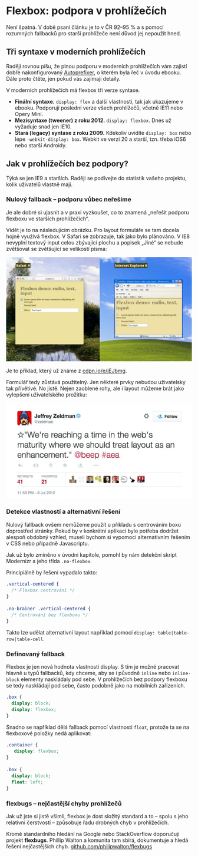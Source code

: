 # Flexbox: podpora v prohlížečích

Není špatná. V době psaní článku je to v ČR 92–95 % a s pomocí rozumných fallbacků pro starší prohlížeče není důvod jej nepoužít hned.

## Tři syntaxe v moderních prohlížečích

Raději rovnou píšu, že plnou podporu v moderních prohlížečích vám zajistí dobře nakonfigurovaný [Autoprefixer](autoprefixer.md), o kterém byla řeč v úvodu ebooku. Dále proto čtěte, jen pokud vás zajímají detaily.

V moderních prohlížečích má flexbox tři verze syntaxe.

* **Finální syntaxe.** `display: flex` a další vlastnosti, tak jak ukazujeme v ebooku. Podporují poslední verze všech prohlížečů, včetně IE11 nebo Opery Mini.
* **Mezisyntaxe (tweener) z roku 2012.** `display: flexbox`. Dnes už vyžaduje snad jen IE10.
* **Stará (legacy) syntaxe z roku 2009.** Kdekoliv uvidíte `display: box` nebo lépe `-webkit-display: box`. Webkit ve verzi 20 a starší, tzn. třeba iOS6 nebo starší Androidy.

## Jak v prohlížečích bez podpory?

Týká se jen IE9 a starších. Raději se podívejte do statistik vašeho projektu, kolik uživatelů vlastně mají.

### Nulový fallback – podporu vůbec neřešíme

Je ale dobré si ujasnit a v praxi vyzkoušet, co to znamená „neřešit podporu flexboxu ve starších prohlížečích“.

Vidět je to na následujícím obrázku. Pro layout formuláře se tam docela hojně využívá flexbox. V Safari se zobrazuje, tak jako bylo plánováno. V IE8 nevyplní textový input celou zbývající plochu a popisek „Jiné“ se nebude zvětšovat se zvětšující se velikostí písma:

![Fallback pro IE8](../dist/images/original/flexbox-ie8-fallback.jpg)

Je to příklad, který už známe z [cdpn.io/e/jEJbmg](http://cdpn.io/e/jEJbmg).

Formulář tedy zůstává použitelný. Jen některé prvky nebudou uživatelsky tak přívětivé. No jistě. Nejen zaoblené rohy, ale i layout můžeme brát jako vylepšení uživatelského prožitku:

![Layout jako enhancement](../dist/images/original/flexbox-layout-as-enhancement.jpg)

### Detekce vlastností a alternativní řešení

Nulový fallback ovšem nemůžeme použít u příkladu s centrováním boxu doprostřed stránky. Pokud by v konkrétní aplikaci bylo potřeba dodržet alespoň obdobný vzhled, museli bychom si vypomoci alternativním řešením v CSS nebo případně Javascriptu.

Jak už bylo zmíněno v úvodní kapitole, pomohl by nám detekční skript Modernizr a jeho třída `.no-flexbox`.

Principiálně by řešení vypadalo takto:

```css
.vertical-centered {
  /* Flexbox centrování */
}

.no-brainer .vertical-centered {
  /* Centrování bez flexboxu */
}
```

Takto lze udělat alternativní layout například pomocí `display: table|table-row|table-cell`.

### Definovaný fallback

Flexbox je jen nová hodnota vlastnosti display. S tím je možné pracovat hlavně u typů fallbacků, kdy chceme, aby se i původně `inline` nebo `inline-block` elementy naskládaly pod sebe. V prohlížečích bez podpory flexboxu se tedy naskládají pod sebe, často podobně jako na mobilních zařízeních.

```css
.box {
  display: block;
  display: flexbox;
}
```

Snadno se například dělá fallback pomocí vlastnosti `float`, protože ta se na flexboxové položky nedá aplikovat:

```css
.container {
   display: flexbox;
}

.box {
  display: block;
  float: left;
}
```

### flexbugs – nejčastější chyby prohlížečů

Jak už jste si jistě všimli, flexbox je dost složitý standard a to – spolu s jeho relativní čerstvostí – způsobuje řadu drobných chyb v prohlížečích.

Kromě standardního hledání na Google nebo StackOverflow doporučuji projekt **flexbugs**. Phillip Walton a komunita tam sbírá, dokumentuje a hledá řešení nejčastějších chyb. [github.com/philipwalton/flexbugs](https://github.com/philipwalton/flexbugs)
